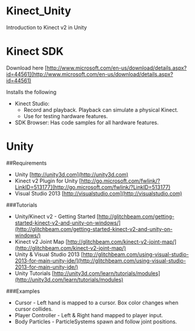 # Kinect_Unity
Introduction to Kinect v2 in Unity

# Kinect SDK
Download here [http://www.microsoft.com/en-us/download/details.aspx?id=44561](http://www.microsoft.com/en-us/download/details.aspx?id=44561)

Installs the following
  * Kinect Studio:
    * Record and playback.  Playback can simulate a physical Kinect.
    * Use for testing hardware features.
  * SDK Browser:  Has code samples for all hardware features.

# Unity
##Requirements
* Unity [http://unity3d.com](http://unity3d.com)
* Kinect v2 Plugin for Unity [http://go.microsoft.com/fwlink/?LinkID=513177](http://go.microsoft.com/fwlink/?LinkID=513177)
* Visual Studio 2013 [http://visualstudio.com](http://visualstudio.com)

###Tutorials
* Unity/Kinect v2 - Getting Started [http://glitchbeam.com/getting-started-kinect-v2-and-unity-on-windows/](http://glitchbeam.com/getting-started-kinect-v2-and-unity-on-windows/)
* Kinect v2 Joint Map [http://glitchbeam.com/kinect-v2-joint-map/](http://glitchbeam.com/kinect-v2-joint-map/)
* Unity & Visual Studio 2013 [http://glitchbeam.com/using-visual-studio-2013-for-main-unity-ide/](http://glitchbeam.com/using-visual-studio-2013-for-main-unity-ide/)
* Unity Tutorials [http://unity3d.com/learn/tutorials/modules](http://unity3d.com/learn/tutorials/modules)

###Examples
* Cursor - Left hand is mapped to a cursor.  Box color changes when cursor collides.
* Player Controller - Left & Right hand mapped to player input.
* Body Particles - ParticleSystems spawn and follow joint positions.
